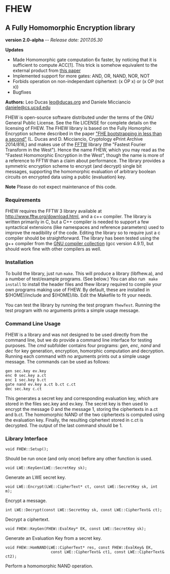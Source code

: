 # FHEW 

## A Fully Homomorphic Encryption library

**version 2.0-alpha** -- *Release date: 2017.05.30*

**Updates**
- Made Homomorphic gate computation 6x faster, by noticing that it is sufficient to compute ACC[1]. This trick is somehow equivalent to the external product from [this paper](http://eprint.iacr.org/2016/870)
- Implemented support for more gates: AND, OR, NAND, NOR, NOT
- Forbids operation on non-independant ciphertext: (x OP x) or (x OP (not x))
- Bugfixes

**Authors:** Leo Ducas <leo@ducas.org> and Daniele Micciancio <daniele@cs.ucsd.edu>

FHEW is open-source software distributed under the terms of the GNU
General Public License. See the file LICENSE for complete details on the licensing of FHEW. 
The FHEW library is based on the Fully Homorphic Encryption scheme
described in the paper ["FHE bootstrapping in less than a second"](http://eprint.iacr.org/2014/816)
(L. Ducas and D. Micciancio, Cryptology  ePrint Archive 2014/816,)
and makes use of the [FFTW](http://www.fftw.org) library (the "Fastest
Fourier Transform in the West"). Hence the name FHEW, which you may
read as the "Fastest Homomorphic Encryption in the West", though the
name is more of a reference to FFTW than a claim about performance. The
library provides a symmetric encryption scheme to encrypt (and
decrypt) single bit messages, supporting the homomorphic evaluation of
arbitrary boolean circuits on encrypted data using a public (evaluation) key.

**Note** Please do not expect maintenance of this code.

### Requirements 

FHEW requires the FFTW 3 library available at <http://www.fftw.org/download.html>, 
and a c++ compiler.  The library is written primarily in C, but a C++
compiler is needed  to support a few syntactical extensions (like
namespaces and reference parameters) used to improve the readibility
of the code.  Editing the library so to require just a c compiler
should be straightforward. The library has been tested using the g++
compiler from the  [GNU compiler collection](http://gcc.gnu.org) (gcc
version 4.9.1), but should work fine with other compilers as well.

### Installation

To build the library, just run ```make```.  This will produce a
library (libfhew.a), and a number of test/example programs. (See
below.) You can also run ``` make install``` to install the header
files and fhew library required to compile your own programs making
use of FHEW. By default, these are installed in $(HOME)/include and
$(HOME)/lib. Edit the Makefile to fit your needs. 

You can test the library by running the test program ```fhewTest```.
Running the test program with no arguments prints a simple usage message. 

### Command Line Usage

FHEW is a library and was not designed to be used directly from the
command line, but we do provide a command line interface for testing purposes. 
The *cmd* subfolder contains four programs: *gen*, *enc*, *nand* and
*dec* for key generation, encryption, homorphic computation and
decryption. Running each command with no arguments prints out a simple
usage message. The commands can be used as follows: 

```
gen sec.key ev.key
enc 0 sec.key a.ct
enc 1 sec.key b.ct
gate nand ev.key a.ct b.ct c.ct
dec sec.key c.ct 
```
This generates a secret key and corresponding evaluation key, which
are stored in the files sec.key and ev.key. 
The secret key is then used to encrypt the message 0 and the message
1, storing the ciphertexts in a.ct and b.ct.
The homomorphic NAND of the two ciphertexts is computed using the
evaluation key. Finally, the resulting ciphertext stored in c.ct is decrypted.
The output of the last command should be 1.

### Library Interface

```
void FHEW::Setup();
```
Should be run once (and only once) before any other function is used.

```
void LWE::KeyGen(LWE::SecretKey sk);
```
Generate an LWE secret key.

```
void LWE::Encrypt(LWE::CipherText* ct, const LWE::SecretKey sk, int m);
```
Encrypt a message.

```
int LWE::Decrypt(const LWE::SecretKey sk, const LWE::CipherText& ct);
```
Decrypt a ciphertext.

```
void FHEW::KeyGen(FHEW::EvalKey* EK, const LWE::SecretKey sk);
```
Generate an Evaluation Key from a secret key.

```
void FHEW::HomNAND(LWE::CipherText* res, const FHEW::EvalKey& EK, 
					const LWE::CipherText& ct1, const LWE::CipherText& ct2);
```
Perform a homomorphic NAND operation.
